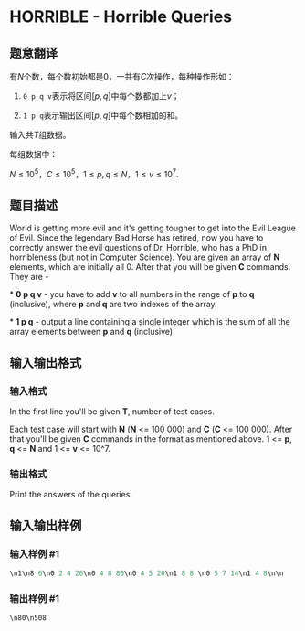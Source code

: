 # HORRIBLE - Horrible Queries

## 题意翻译

有$N$个数，每个数初始都是$0$，一共有$C$次操作，每种操作形如：

1. `0 p q v`表示将区间$[p,q]$中每个数都加上$v$；

2. `1 p q`表示输出区间$[p,q]$中每个数相加的和。

输入共$T$组数据。

每组数据中：

$N \leq 10^5$，$C \leq 10^5$，$1 \leq p, q \leq N$，$1 \leq v \leq 10^7$.

## 题目描述

World is getting more evil and it's getting tougher to get into the Evil League of Evil. Since the legendary Bad Horse has retired, now you have to correctly answer the evil questions of Dr. Horrible, who has a PhD in horribleness (but not in Computer Science). You are given an array of **N** elements, which are initially all 0. After that you will be given **C** commands. They are -

\* **0 p q v** - you have to add **v** to all numbers in the range of **p** to **q** (inclusive), where **p** and **q** are two indexes of the array.

\* **1 p q** - output a line containing a single integer which is the sum of all the array elements between **p** and **q** (inclusive)

## 输入输出格式

### 输入格式

In the first line you'll be given **T**, number of test cases.

Each test case will start with **N** (**N** <= 100 000) and **C** (**C** <= 100 000). After that you'll be given **C** commands in the format as mentioned above. 1 <= **p**, **q** <= **N** and 1 <= **v** <= 10^7.

### 输出格式

Print the answers of the queries.

## 输入输出样例

### 输入样例 #1

```cpp
\n1\n8 6\n0 2 4 26\n0 4 8 80\n0 4 5 20\n1 8 8 \n0 5 7 14\n1 4 8\n\n
```


### 输出样例 #1

```cpp
\n80\n508
```


